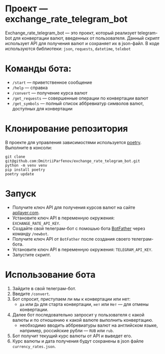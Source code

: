 # Проект — exchange_rate_telegram_bot

Exchange_rate_telegram_bot — это проект, который реализует telegram-bot для конвертации валют,
введенных от пользователя. Данный скрипт использует API для получения валют и сохраняет их в json-файл.
В коде используются библиотеки: `json`, `requests`, `datetime`, `telebot`


# Команды бота:

- `/start` — приветственное сообщение
- `/help` — справка
- `/convert` — получение курса валют
- `/get_requests` — совершенные операции по конвертации валют
- `/get_symbols` — полный список аббревиатур символов валют, доступных для конвертации


# Клонирование репозитория

В проекте для управления зависимостями используется [poetry](https://python-poetry.org/). </br>
Выполните в консоли: </br>

```
git clone git@github.com:DmitriiParfenov/exchange_rate_telegram_bot.git
python -m venv venv
pip install poetry
poetry update
```

# Запуск

- Получите ключ API для получения курсов валют на сайте [apilayer.com](https://apilayer.com/marketplace/exchangerates_data-api).
- Установите ключ API в переменную окружения: `EXCHANGE_RATE_API_KEY`.
- Создайте свой телеграм-бот с помошью бота [BotFather](https://t.me/botfather) через команду `/newbot`.
- Получите ключ API от `BotFather` после создания своего телеграм-бота.
- Установите ключ API в переменную окружения: `TELEGRAM_API_KEY`.
- Запустите скрипт.


# Использование бота

1. Зайдите в свой телеграм-бот.
2. Введите `/convert`.
3. Бот спросит, приступаем ли мы к конвертации или нет: </br>
   - `да` или `Да` для старта конвертации, `нет` или `Нет` — для отмены конвертации.
4. Далее бот последовательно запросит у пользователя с какой валюты и по отношению к какой валюте выполнить конвертацию.
   - необходимо вводить  аббревиатуры валют на английском языке, например, российские рубли — `RUB` или `rub`.
5. Бот получит текущий курс валюты от API и выведет его.
6. Курс валюты и дата получения будут сохранены в json файле `currency_rates.json`.
